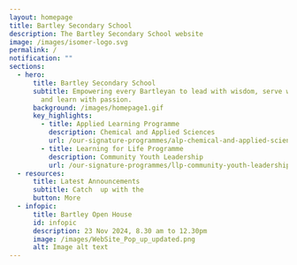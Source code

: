 ```yaml
---
layout: homepage
title: Bartley Secondary School
description: The Bartley Secondary School website
image: /images/isomer-logo.svg
permalink: /
notification: ""
sections:
  - hero:
      title: Bartley Secondary School
      subtitle: Empowering every Bartleyan to lead with wisdom, serve with humility
        and learn with passion.
      background: /images/homepage1.gif
      key_highlights:
        - title: Applied Learning Programme
          description: Chemical and Applied Sciences
          url: /our-signature-programmes/alp-chemical-and-applied-sciences-fragrance
        - title: Learning for Life Programme
          description: Community Youth Leadership
          url: /our-signature-programmes/llp-community-youth-leadership
  - resources:
      title: Latest Announcements
      subtitle: Catch  up with the
      button: More
  - infopic:
      title: Bartley Open House
      id: infopic
      description: 23 Nov 2024, 8.30 am to 12.30pm
      image: /images/WebSite_Pop_up_updated.png
      alt: Image alt text
---
```

